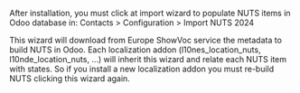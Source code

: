 After installation, you must click at import wizard to populate NUTS
items in Odoo database in: Contacts \> Configuration \> Import NUTS 2024

This wizard will download from Europe ShowVoc service the metadata to
build NUTS in Odoo. Each localization addon (l10nes_location_nuts,
l10nde_location_nuts, ...) will inherit this wizard and relate each NUTS
item with states. So if you install a new localization addon you must
re-build NUTS clicking this wizard again.
